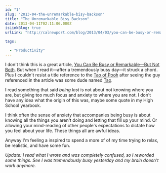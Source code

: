 ```yaml
---
id: "1"
slug: "2013-04-the-unremarkable-bisy-backson"
title: "The Unremarkable Bisy Backson"
date: 2013-04-11T02:11:06.000Z
isLinkBlog: true
urlLink: "http://calnewport.com/blog/2013/04/03/you-can-be-busy-or-remarkable-but-not-both/"

tags:

  - "Productivity"
---
```

<p>I don't think this is a great article, <a href="http://calnewport.com/blog/2013/04/03/you-can-be-busy-or-remarkable-but-not-both/">You Can Be Busy or Remarkable—But Not Both</a>.  But when I read it—after a tremendously busy day—it struck a chord.  Plus I couldn't resist a title reference to the <a href="http://www.amazon.com/Tao-Pooh-Piglet-Boxed-Set/dp/014095144X/logicaldiscon-20">Tao of Pooh</a> after seeing the guy referenced in the article was some dude named <a href="http://en.wikipedia.org/wiki/Terence_Tao">Tao</a>.</p>

<p>I read something that said <em>being lost</em> is not about not knowing where you are, but giving too much focus and anxiety to where you are not.  I don't have any idea what the origin of this was, maybe some quote in my High School yearbook.  </p>

<p>I think often the sense of anxiety that accompanies being busy is about knowing all the things you aren't doing and letting that fill up your mind.  Or allowing your mind-reading of other people's expectations to dictate how you feel about your life.  These things all are awful ideas.</p>

<p>Anyway I'm feeling a inspired to spend a more of of my time trying to relax, be realistic, and have some fun.</p>

<p><em>Update: I read what I wrote and was completely confused, so I reworded some things.  See I was tremendously busy yesterday and my brain doesn't work anymore.</em></p>
